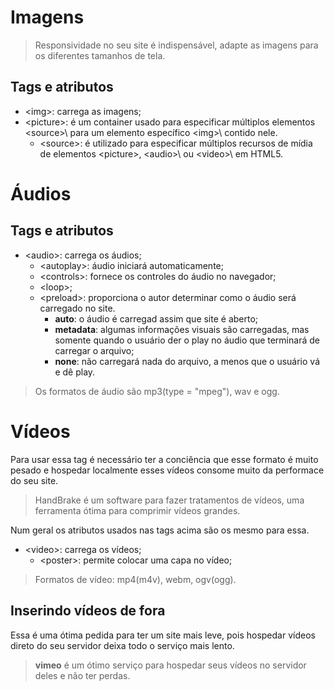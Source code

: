 # Imagens

> Responsividade no seu site é indispensável, adapte as imagens para os diferentes tamanhos de tela.

## Tags e atributos

- \<img>\: carrega as imagens;
- \<picture>\: é um container usado para especificar múltiplos elementos \<source>\ para um elemento específico \<img>\ contido nele.
    - \<source>\: é utilizado para especificar múltiplos recursos de mídia de elementos \<picture>\, \<audio>\ ou \<video>\ em HTML5.

# Áudios

## Tags e atributos

- \<audio>\: carrega os áudios;
    - \<autoplay>\: áudio iniciará automaticamente;
    - \<controls>\: fornece os controles do áudio no navegador;
    - \<loop>\;
    - \<preload>\: proporciona o autor determinar como o áudio será carregado no site.
        - **auto**: o áudio é carregad assim que site é aberto;
        - **metadata**: algumas informações visuais são carregadas, mas somente quando o usuário der o play no áudio que terminará de carregar o arquivo;
        - **none**: não carregará nada do arquivo, a menos que o usuário vá e dê play.

> Os formatos de áudio são mp3(type = "mpeg"), wav e ogg.

# Vídeos
Para usar essa tag é necessário ter a conciência que esse formato é muito pesado e hospedar localmente esses vídeos consome muito da performace do seu site.

> HandBrake é um software para fazer tratamentos de vídeos, uma ferramenta ótima para comprimir vídeos grandes.

Num geral os atributos usados nas tags acima são os mesmo para essa.
- \<video>\: carrega os vídeos;
    - \<poster>\: permite colocar uma capa no vídeo;

> Formatos de vídeo:  mp4(m4v), webm, ogv(ogg).

## Inserindo vídeos de fora
Essa é uma ótima pedida para ter um site mais leve, pois hospedar vídeos direto do seu servidor deixa todo o serviço mais lento.

> **vimeo** é um ótimo serviço para hospedar seus vídeos no servidor deles e não ter perdas.
